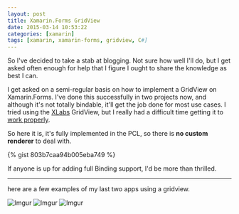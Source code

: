 ```yaml
---
layout: post
title: Xamarin.Forms GridView
date: 2015-03-14 10:53:22
categories: [xamarin]
tags: [xamarin, xamarin-forms, gridview, C#]
---
```


So I've decided to take a stab at blogging. Not sure how well I'll do, but I get asked often enough for help that I figure I ought to share the knowledge as best I can.

I get asked on a semi-regular basis on how to implement a GridView on Xamarin.Forms. I've done this successfully in two projects now, and although it's not totally bindable, it'll get the job done for most use cases.  I tried using the [XLabs](https://github.com/XLabs/Xamarin-Forms-Labs) GridView, but I really had a difficult time getting it to [work properly](https://forums.xamarin.com/discussion/30612/cant-xlabs-gridview-to-update-binding).

So here it is, it's fully implemented in the PCL, so there is **no custom renderer** to deal with.

{% gist 803b7caa94b005eba749 %}

If anyone is up for adding full Binding support, I'd be more than thrilled.

--- 

here are a few examples of my last two apps using a gridview.

![Imgur](https://i.imgur.com/Qd8alh7.png) 
![Imgur](https://i.imgur.com/tCzBPc0.png) 
![Imgur](https://i.imgur.com/JFxguYL.png)
